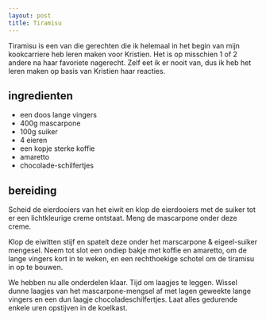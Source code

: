 ```yaml
---
layout: post
title: Tiramisu
---
```


Tiramisu is een van die gerechten die ik helemaal in het begin van mijn kookcarriere heb leren maken voor Kristien. Het is op misschien 1 of 2 andere na haar favoriete nagerecht. Zelf eet ik er nooit van, dus ik heb het leren maken op basis van Kristien haar reacties.

##  ingredienten

* een doos lange vingers
* 400g mascarpone
* 100g suiker
* 4 eieren
* een kopje sterke koffie
* amaretto
* chocolade-schilfertjes

##  bereiding

Scheid de eierdooiers van het eiwit en klop de eierdooiers met de suiker tot er een lichtkleurige creme ontstaat. Meng de mascarpone onder deze creme.

Klop de eiwitten stijf en spatelt deze onder het marscarpone & eigeel-suiker mengesel. Neem tot slot een ondiep bakje met koffie en amaretto, om de lange vingers kort in te weken, en een rechthoekige schotel om de tiramisu in op te bouwen.

We hebben nu alle onderdelen klaar. Tijd om laagjes te leggen. Wissel dunne laagjes van het mascarpone-mengsel af met lagen geweekte lange vingers en een dun laagje chocoladeschilfertjes. Laat alles gedurende enkele uren opstijven in de koelkast.


